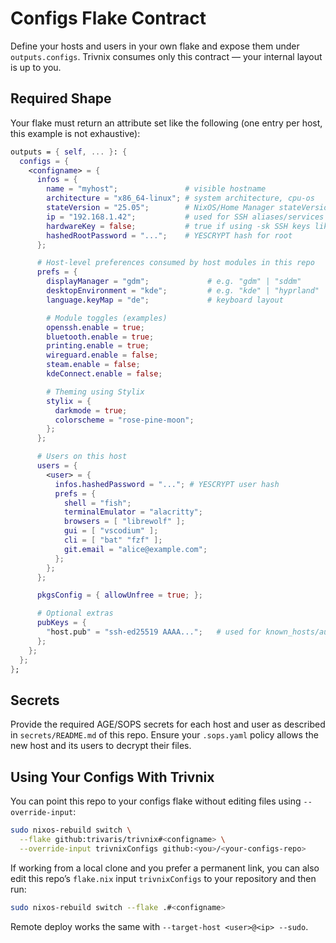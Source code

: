 # Configs Flake Contract

Define your hosts and users in your own flake and expose them under `outputs.configs`.
Trivnix consumes only this contract — your internal layout is up to you.

## Required Shape

Your flake must return an attribute set like the following (one entry per host, this example is not exhaustive):

```nix
outputs = { self, ... }: {
  configs = {
    <configname> = {
      infos = {
        name = "myhost";               # visible hostname
        architecture = "x86_64-linux"; # system architecture, cpu-os
        stateVersion = "25.05";        # NixOS/Home Manager stateVersion
        ip = "192.168.1.42";           # used for SSH aliases/services
        hardwareKey = false;           # true if using -sk SSH keys like Yubikey. Assumes two per host
        hashedRootPassword = "...";    # YESCRYPT hash for root
      };

      # Host-level preferences consumed by host modules in this repo
      prefs = {
        displayManager = "gdm";             # e.g. "gdm" | "sddm"
        desktopEnvironment = "kde";         # e.g. "kde" | "hyprland"
        language.keyMap = "de";             # keyboard layout

        # Module toggles (examples)
        openssh.enable = true;
        bluetooth.enable = true;
        printing.enable = true;
        wireguard.enable = false;
        steam.enable = false;
        kdeConnect.enable = false;

        # Theming using Stylix
        stylix = {
          darkmode = true;
          colorscheme = "rose-pine-moon";
        };
      };

      # Users on this host
      users = {
        <user> = {
          infos.hashedPassword = "..."; # YESCRYPT user hash
          prefs = {
            shell = "fish";
            terminalEmulator = "alacritty";
            browsers = [ "librewolf" ];
            gui = [ "vscodium" ];
            cli = [ "bat" "fzf" ];
            git.email = "alice@example.com";
          };
        };
      };

      pkgsConfig = { allowUnfree = true; };

      # Optional extras
      pubKeys = {
        "host.pub" = "ssh-ed25519 AAAA...";   # used for known_hosts/authorized_keys
      };
    };
  };
};
```

## Secrets

Provide the required AGE/SOPS secrets for each host and user as described in `secrets/README.md` of this repo. Ensure your `.sops.yaml` policy allows the new host and its users to decrypt their files.

## Using Your Configs With Trivnix

You can point this repo to your configs flake without editing files using `--override-input`:

```bash
sudo nixos-rebuild switch \
  --flake github:trivaris/trivnix#<configname> \
  --override-input trivnixConfigs github:<you>/<your-configs-repo>
```

If working from a local clone and you prefer a permanent link, you can also edit this repo’s `flake.nix` input `trivnixConfigs` to your repository and then run:

```bash
sudo nixos-rebuild switch --flake .#<configname>
```

Remote deploy works the same with `--target-host <user>@<ip> --sudo`.

